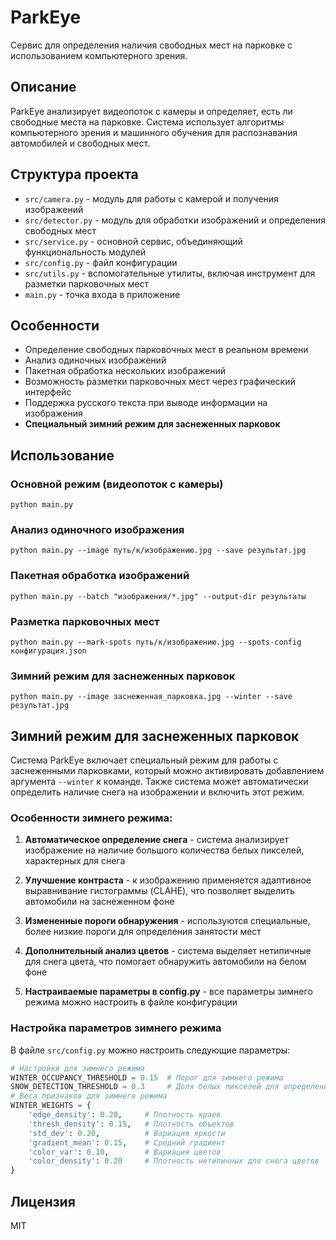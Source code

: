 # ParkEye

Сервис для определения наличия свободных мест на парковке с использованием компьютерного зрения.

## Описание

ParkEye анализирует видеопоток с камеры и определяет, есть ли свободные места на парковке. Система использует алгоритмы компьютерного зрения и машинного обучения для распознавания автомобилей и свободных мест.

## Структура проекта

- `src/camera.py` - модуль для работы с камерой и получения изображений
- `src/detector.py` - модуль для обработки изображений и определения свободных мест
- `src/service.py` - основной сервис, объединяющий функциональность модулей
- `src/config.py` - файл конфигурации
- `src/utils.py` - вспомогательные утилиты, включая инструмент для разметки парковочных мест
- `main.py` - точка входа в приложение

## Особенности

- Определение свободных парковочных мест в реальном времени
- Анализ одиночных изображений
- Пакетная обработка нескольких изображений
- Возможность разметки парковочных мест через графический интерфейс
- Поддержка русского текста при выводе информации на изображения
- **Специальный зимний режим для заснеженных парковок**

## Использование

### Основной режим (видеопоток с камеры)
```
python main.py
```

### Анализ одиночного изображения
```
python main.py --image путь/к/изображению.jpg --save результат.jpg
```

### Пакетная обработка изображений
```
python main.py --batch "изображения/*.jpg" --output-dir результаты
```

### Разметка парковочных мест
```
python main.py --mark-spots путь/к/изображению.jpg --spots-config конфигурация.json
```

### Зимний режим для заснеженных парковок
```
python main.py --image заснеженная_парковка.jpg --winter --save результат.jpg
```

## Зимний режим для заснеженных парковок

Система ParkEye включает специальный режим для работы с заснеженными парковками, который можно активировать добавлением аргумента `--winter` к команде. Также система может автоматически определить наличие снега на изображении и включить этот режим.

### Особенности зимнего режима:

1. **Автоматическое определение снега** - система анализирует изображение на наличие большого количества белых пикселей, характерных для снега
   
2. **Улучшение контраста** - к изображению применяется адаптивное выравнивание гистограммы (CLAHE), что позволяет выделить автомобили на заснеженном фоне
   
3. **Измененные пороги обнаружения** - используются специальные, более низкие пороги для определения занятости мест
   
4. **Дополнительный анализ цветов** - система выделяет нетипичные для снега цвета, что помогает обнаружить автомобили на белом фоне
   
5. **Настраиваемые параметры в config.py** - все параметры зимнего режима можно настроить в файле конфигурации

### Настройка параметров зимнего режима

В файле `src/config.py` можно настроить следующие параметры:

```python
# Настройки для зимнего режима
WINTER_OCCUPANCY_THRESHOLD = 0.15  # Порог для зимнего режима
SNOW_DETECTION_THRESHOLD = 0.3     # Доля белых пикселей для определения снега
# Веса признаков для зимнего режима
WINTER_WEIGHTS = {
    'edge_density': 0.20,     # Плотность краев
    'thresh_density': 0.15,   # Плотность объектов
    'std_dev': 0.20,          # Вариация яркости
    'gradient_mean': 0.15,    # Средний градиент
    'color_var': 0.10,        # Вариация цветов
    'color_density': 0.20     # Плотность нетипичных для снега цветов
}
```

## Лицензия

MIT